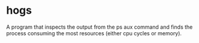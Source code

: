 # hogs
A program that inspects the output from the ps aux command and finds the process consuming the most resources (either cpu cycles or memory).
